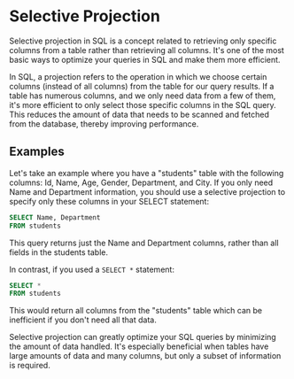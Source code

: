 # Selective Projection

Selective projection in SQL is a concept related to retrieving only specific columns from a table rather than retrieving all columns. It's one of the most basic ways to optimize your queries in SQL and make them more efficient.

In SQL, a projection refers to the operation in which we choose certain columns (instead of all columns) from the table for our query results. If a table has numerous columns, and we only need data from a few of them, it's more efficient to only select those specific columns in the SQL query. This reduces the amount of data that needs to be scanned and fetched from the database, thereby improving performance.

## Examples

Let's take an example where you have a "students" table with the following columns: Id, Name, Age, Gender, Department, and City. If you only need Name and Department information, you should use a selective projection to specify only these columns in your SELECT statement:

```sql
SELECT Name, Department 
FROM students
```

This query returns just the Name and Department columns, rather than all fields in the students table.

In contrast, if you used a `SELECT *` statement:

```sql
SELECT * 
FROM students
```

This would return all columns from the "students" table which can be inefficient if you don't need all that data.

Selective projection can greatly optimize your SQL queries by minimizing the amount of data handled. It's especially beneficial when tables have large amounts of data and many columns, but only a subset of information is required.
